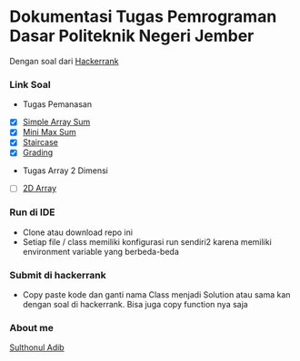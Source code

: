 # Dokumentasi Tugas Pemrograman Dasar Politeknik Negeri Jember
Dengan soal dari [Hackerrank](https://www.hackerrank.com)

### Link Soal
* Tugas Pemanasan
- [x] [Simple Array Sum](https://www.hackerrank.com/challenges/simple-array-sum/problem)
- [x] [Mini Max Sum](https://www.hackerrank.com/challenges/mini-max-sum/problem)
- [x] [Staircase](https://www.hackerrank.com/challenges/staircase/problem)
- [x] [Grading](https://www.hackerrank.com/challenges/grading/problem)
* Tugas Array 2 Dimensi
- [ ] [2D Array](https://www.hackerrank.com/challenges/2d-array/problem)

### Run di IDE
- Clone atau download repo ini
- Setiap file / class memiliki konfigurasi run sendiri2 karena memiliki environment variable yang berbeda-beda

### Submit di hackerrank
- Copy paste kode dan ganti nama Class menjadi Solution atau sama kan dengan soal di hackerrank. Bisa juga copy function nya saja

### About me
[Sulthonul Adib](https://github.com/sulthonuladib)
